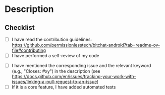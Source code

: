 # Description

## Checklist
<!--
  To help us keep the issue tracker clean and work as efficient as possible,
  please make sure that you have done all of the following.
  You can tick the boxes below by placing an x inside the brackets like this: [x]
-->
- [ ] I have read the contribution guidelines: <https://github.com/permissionlesstech/bitchat-android?tab=readme-ov-file#contributing>
- [ ] I have performed a self-review of my code
<!-- - [ ] I have run the automated code checks using `./gradlew checkstyle spotbugsPlayDebug spotbugsDebug :app:lintPlayDebug` -->
- [ ] I have mentioned the corresponding issue and the relevant keyword (e.g., "Closes: #xy") in the description (see <https://docs.github.com/en/issues/tracking-your-work-with-issues/linking-a-pull-request-to-an-issue>)
- [ ] If it is a core feature, I have added automated tests
